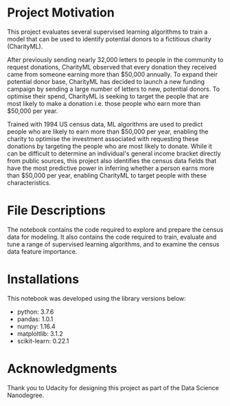 # Project Motivation
This project evaluates several supervised learning algorithms to train a model that can be used to identify potential donors to a fictitious charity (CharityML).  

After previously sending nearly 32,000 letters to people in the community to request donations, CharityML observed that every donation they received came from someone earning more than $50,000 annually.  To expand their potential donor base, CharityML has decided to launch a new funding campaign by sending a large number of letters to new, potential donors.  To optimise their spend, CharityML is seeking to target the people that are most likely to make a donation i.e. those people who earn more than $50,000 per year.

Trained with 1994 US census data, ML algorithms are used to predict people who are likely to earn more than $50,000 per year, enabling the charity to optimise the investment associated with requesting these donations by targeting the people who are most likely to donate.  While it can be difficult to determine an individual's general income bracket directly from public sources, this project also identifies the census data fields that have the most predictive power in inferring whether a person earns more than $50,000 per year, enabling CharityML to target people with these characteristics. 

# File Descriptions
The notebook contains the code required to explore and prepare the census data for modeling.  It also contains the code required to train, evaluate and tune a range of supervised learning algorithms, and to examine the census data feature importance.  

# Installations
This notebook was developed using the library versions below:
* python: 3.7.6
* pandas: 1.0.1
* numpy: 1.16.4
* matploltlib: 3.1.2
* scikit-learn: 0.22.1

# Acknowledgments
Thank you to Udacity for designing this project as part of the Data Science Nanodegree.
